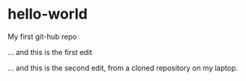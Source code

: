 # hello-world
My first git-hub repo

... and this is the first edit

... and this is the second edit, from a cloned repository on my laptop. 